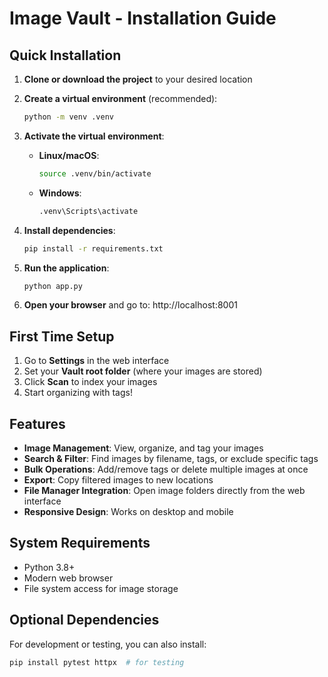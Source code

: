 # Image Vault - Installation Guide

## Quick Installation

1. **Clone or download the project** to your desired location

2. **Create a virtual environment** (recommended):
   ```bash
   python -m venv .venv
   ```

3. **Activate the virtual environment**:
   - **Linux/macOS**: 
     ```bash
     source .venv/bin/activate
     ```
   - **Windows**: 
     ```bash
     .venv\Scripts\activate
     ```

4. **Install dependencies**:
   ```bash
   pip install -r requirements.txt
   ```

5. **Run the application**:
   ```bash
   python app.py
   ```

6. **Open your browser** and go to: http://localhost:8001

## First Time Setup

1. Go to **Settings** in the web interface
2. Set your **Vault root folder** (where your images are stored)
3. Click **Scan** to index your images
4. Start organizing with tags!

## Features

- **Image Management**: View, organize, and tag your images
- **Search & Filter**: Find images by filename, tags, or exclude specific tags
- **Bulk Operations**: Add/remove tags or delete multiple images at once
- **Export**: Copy filtered images to new locations
- **File Manager Integration**: Open image folders directly from the web interface
- **Responsive Design**: Works on desktop and mobile

## System Requirements

- Python 3.8+
- Modern web browser
- File system access for image storage

## Optional Dependencies

For development or testing, you can also install:
```bash
pip install pytest httpx  # for testing
```